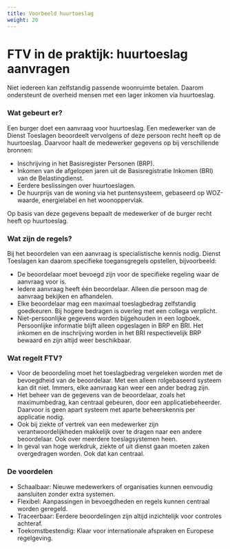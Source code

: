 ```yaml
---
title: Voorbeeld huurtoeslag
weight: 20
---
```


# FTV in de praktijk: huurtoeslag aanvragen

Niet iedereen kan zelfstandig passende woonruimte betalen. 
Daarom ondersteunt de overheid mensen met een lager inkomen via huurtoeslag.

### Wat gebeurt er?

Een burger doet een aanvraag voor huurtoeslag. Een medewerker van de Dienst Toeslagen beoordeelt vervolgens of deze persoon recht heeft op de huurtoeslag. Daarvoor haalt de medewerker gegevens op bij verschillende bronnen:

- Inschrijving in het Basisregister Personen (BRP).
- Inkomen van de afgelopen jaren uit de Basisregistratie Inkomen (BRI) van de Belastingdienst.
- Eerdere beslissingen over huurtoeslagen.
- De huurprijs van de woning via het puntensysteem, gebaseerd op WOZ-waarde, energielabel en het woonoppervlak.

Op basis van deze gegevens bepaalt de medewerker of de burger recht heeft op huurtoeslag.

### Wat zijn de regels?

Bij het beoordelen van een aanvraag is specialistische kennis nodig. Dienst Toeslagen kan daarom specifieke toegansgregels opstellen, bijvoorbeeld:

- De beoordelaar moet bevoegd zijn voor de specifieke regeling waar de aanvraag voor is.
- Iedere aanvraag heeft één beoordelaar. Alleen die persoon mag de aanvraag bekijken en afhandelen.
- Elke beoordelaar mag een maximaal toeslagbedrag zelfstandig goedkeuren. Bij hogere bedragen is overleg met een collega verplicht.
- Niet-persoonlijke gegevens worden bijgehouden in een logboek. Persoonlijke informatie blijft alleen opgeslagen in BRP en BRI.
Het inkomen en de inschrijving worden in het BRI respectievelijk BRP bewaard en zijn altijd weer beschikbaar.

### Wat regelt FTV? ###

- Voor de beoordeling moet het toeslagbedrag vergeleken worden met de bevoegdheid van de beoordelaar. Met een alleen rolgebaseerd 
systeem kan dit niet. Immers, elke aanvraag kan weer een ander bedrag zijn.
- Het beheer van de gegevens van de beoordelaar, zoals het maximumbedrag, kan centraal gebeuren, door een applicatiebeheerder.
Daarvoor is geen apart systeem met aparte beheerskennis per applicatie nodig.
- Ook bij ziekte of vertrek van een medewerker zijn verantwoordelijkheden makkelijk over te dragen naar een andere beoordelaar.
Ook over meerdere toeslagsystemen heen.
- In geval van hoge werkdruk, ziekte of uit dienst gaan moeten zaken overgedragen worden. Ook dat kan centraal.

### De voordelen ###

- Schaalbaar: Nieuwe medewerkers of organisaties kunnen eenvoudig aansluiten zonder extra systemen.
- Flexibel: Aanpassingen in bevoegdheden en regels kunnen centraal worden geregeld.
- Traceerbaar: Eerdere beoordelingen zijn altijd inzichtelijk voor controles achteraf.
- Toekomstbestendig: Klaar voor internationale afspraken en Europese regelgeving.
